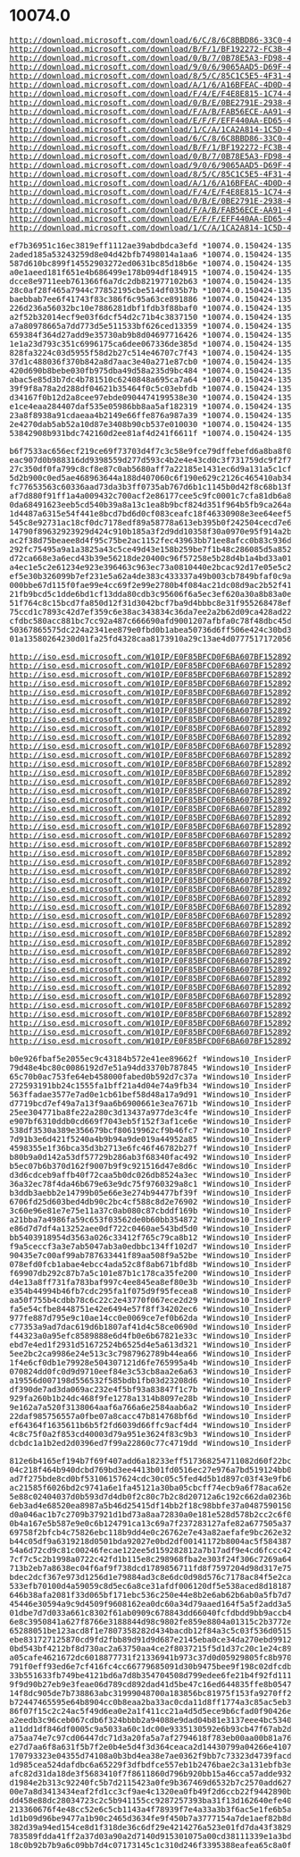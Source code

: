 # 10074.0

<pre>
<a href="http://download.microsoft.com/download/6/C/8/6C8BBD86-33C0-48E6-878D-106FCD3DADCB/10074.0.150424-1350.FBL_IMPRESSIVE_CLIENTENTERPRISE_VOL_X64FRE_DE-DE.ISO">http://download.microsoft.com/download/6/C/8/6C8BBD86-33C0-48E6-878D-106FCD3DADCB/10074.0.150424-1350.FBL_IMPRESSIVE_CLIENTENTERPRISE_VOL_X64FRE_DE-DE.ISO</a>
<a href="http://download.microsoft.com/download/B/F/1/BF192272-FC3B-45DA-8E59-7196379DAF22/10074.0.150424-1350.FBL_IMPRESSIVE_CLIENTENTERPRISE_VOL_X64FRE_EN-GB.ISO">http://download.microsoft.com/download/B/F/1/BF192272-FC3B-45DA-8E59-7196379DAF22/10074.0.150424-1350.FBL_IMPRESSIVE_CLIENTENTERPRISE_VOL_X64FRE_EN-GB.ISO</a>
<a href="http://download.microsoft.com/download/0/B/7/0B78E5A3-FD98-4043-AB91-74D70F156873/10074.0.150424-1350.FBL_IMPRESSIVE_CLIENTENTERPRISE_VOL_X64FRE_EN-US.ISO">http://download.microsoft.com/download/0/B/7/0B78E5A3-FD98-4043-AB91-74D70F156873/10074.0.150424-1350.FBL_IMPRESSIVE_CLIENTENTERPRISE_VOL_X64FRE_EN-US.ISO</a>
<a href="http://download.microsoft.com/download/9/0/6/9065AAD5-D69F-4CC2-9259-A1C7FFEF4B63/10074.0.150424-1350.FBL_IMPRESSIVE_CLIENTENTERPRISE_VOL_X64FRE_ES-ES.ISO">http://download.microsoft.com/download/9/0/6/9065AAD5-D69F-4CC2-9259-A1C7FFEF4B63/10074.0.150424-1350.FBL_IMPRESSIVE_CLIENTENTERPRISE_VOL_X64FRE_ES-ES.ISO</a>
<a href="http://download.microsoft.com/download/8/5/C/85C1C5E5-4F31-4A0E-8407-DD908B092653/10074.0.150424-1350.FBL_IMPRESSIVE_CLIENTENTERPRISE_VOL_X64FRE_FR-FR.ISO">http://download.microsoft.com/download/8/5/C/85C1C5E5-4F31-4A0E-8407-DD908B092653/10074.0.150424-1350.FBL_IMPRESSIVE_CLIENTENTERPRISE_VOL_X64FRE_FR-FR.ISO</a>
<a href="http://download.microsoft.com/download/A/1/6/A16BFEAC-4D0D-4CBC-9AD9-E3FA3F85A8E6/10074.0.150424-1350.FBL_IMPRESSIVE_CLIENTENTERPRISE_VOL_X64FRE_IT-IT.ISO">http://download.microsoft.com/download/A/1/6/A16BFEAC-4D0D-4CBC-9AD9-E3FA3F85A8E6/10074.0.150424-1350.FBL_IMPRESSIVE_CLIENTENTERPRISE_VOL_X64FRE_IT-IT.ISO</a>
<a href="http://download.microsoft.com/download/F/4/E/F4E8E815-1C74-4D1F-97CE-C013CE96D347/10074.0.150424-1350.FBL_IMPRESSIVE_CLIENTENTERPRISE_VOL_X64FRE_JA-JP.ISO">http://download.microsoft.com/download/F/4/E/F4E8E815-1C74-4D1F-97CE-C013CE96D347/10074.0.150424-1350.FBL_IMPRESSIVE_CLIENTENTERPRISE_VOL_X64FRE_JA-JP.ISO</a>
<a href="http://download.microsoft.com/download/0/B/E/0BE2791E-2938-4775-8096-588D5E890BAD/10074.0.150424-1350.FBL_IMPRESSIVE_CLIENTENTERPRISE_VOL_X64FRE_KO-KR.ISO">http://download.microsoft.com/download/0/B/E/0BE2791E-2938-4775-8096-588D5E890BAD/10074.0.150424-1350.FBL_IMPRESSIVE_CLIENTENTERPRISE_VOL_X64FRE_KO-KR.ISO</a>
<a href="http://download.microsoft.com/download/F/A/B/FAB56ECE-AA91-463B-A2F8-E766ADA7779E/10074.0.150424-1350.FBL_IMPRESSIVE_CLIENTENTERPRISE_VOL_X64FRE_PT-BR.ISO">http://download.microsoft.com/download/F/A/B/FAB56ECE-AA91-463B-A2F8-E766ADA7779E/10074.0.150424-1350.FBL_IMPRESSIVE_CLIENTENTERPRISE_VOL_X64FRE_PT-BR.ISO</a>
<a href="http://download.microsoft.com/download/E/F/F/EFF440AA-ED65-4596-8A77-915824168BDD/10074.0.150424-1350.FBL_IMPRESSIVE_CLIENTENTERPRISE_VOL_X64FRE_RU-RU.ISO">http://download.microsoft.com/download/E/F/F/EFF440AA-ED65-4596-8A77-915824168BDD/10074.0.150424-1350.FBL_IMPRESSIVE_CLIENTENTERPRISE_VOL_X64FRE_RU-RU.ISO</a>
<a href="http://download.microsoft.com/download/1/C/A/1CA2A814-1C5D-49AD-B560-723E05E72F40/10074.0.150424-1350.FBL_IMPRESSIVE_CLIENTENTERPRISE_VOL_X64FRE_ZH-CN.ISO">http://download.microsoft.com/download/1/C/A/1CA2A814-1C5D-49AD-B560-723E05E72F40/10074.0.150424-1350.FBL_IMPRESSIVE_CLIENTENTERPRISE_VOL_X64FRE_ZH-CN.ISO</a>
<a href="http://download.microsoft.com/download/6/C/8/6C8BBD86-33C0-48E6-878D-106FCD3DADCB/10074.0.150424-1350.FBL_IMPRESSIVE_CLIENTENTERPRISE_VOL_X86FRE_DE-DE.ISO">http://download.microsoft.com/download/6/C/8/6C8BBD86-33C0-48E6-878D-106FCD3DADCB/10074.0.150424-1350.FBL_IMPRESSIVE_CLIENTENTERPRISE_VOL_X86FRE_DE-DE.ISO</a>
<a href="http://download.microsoft.com/download/B/F/1/BF192272-FC3B-45DA-8E59-7196379DAF22/10074.0.150424-1350.FBL_IMPRESSIVE_CLIENTENTERPRISE_VOL_X86FRE_EN-GB.ISO">http://download.microsoft.com/download/B/F/1/BF192272-FC3B-45DA-8E59-7196379DAF22/10074.0.150424-1350.FBL_IMPRESSIVE_CLIENTENTERPRISE_VOL_X86FRE_EN-GB.ISO</a>
<a href="http://download.microsoft.com/download/0/B/7/0B78E5A3-FD98-4043-AB91-74D70F156873/10074.0.150424-1350.FBL_IMPRESSIVE_CLIENTENTERPRISE_VOL_X86FRE_EN-US.ISO">http://download.microsoft.com/download/0/B/7/0B78E5A3-FD98-4043-AB91-74D70F156873/10074.0.150424-1350.FBL_IMPRESSIVE_CLIENTENTERPRISE_VOL_X86FRE_EN-US.ISO</a>
<a href="http://download.microsoft.com/download/9/0/6/9065AAD5-D69F-4CC2-9259-A1C7FFEF4B63/10074.0.150424-1350.FBL_IMPRESSIVE_CLIENTENTERPRISE_VOL_X86FRE_ES-ES.ISO">http://download.microsoft.com/download/9/0/6/9065AAD5-D69F-4CC2-9259-A1C7FFEF4B63/10074.0.150424-1350.FBL_IMPRESSIVE_CLIENTENTERPRISE_VOL_X86FRE_ES-ES.ISO</a>
<a href="http://download.microsoft.com/download/8/5/C/85C1C5E5-4F31-4A0E-8407-DD908B092653/10074.0.150424-1350.FBL_IMPRESSIVE_CLIENTENTERPRISE_VOL_X86FRE_FR-FR.ISO">http://download.microsoft.com/download/8/5/C/85C1C5E5-4F31-4A0E-8407-DD908B092653/10074.0.150424-1350.FBL_IMPRESSIVE_CLIENTENTERPRISE_VOL_X86FRE_FR-FR.ISO</a>
<a href="http://download.microsoft.com/download/A/1/6/A16BFEAC-4D0D-4CBC-9AD9-E3FA3F85A8E6/10074.0.150424-1350.FBL_IMPRESSIVE_CLIENTENTERPRISE_VOL_X86FRE_IT-IT.ISO">http://download.microsoft.com/download/A/1/6/A16BFEAC-4D0D-4CBC-9AD9-E3FA3F85A8E6/10074.0.150424-1350.FBL_IMPRESSIVE_CLIENTENTERPRISE_VOL_X86FRE_IT-IT.ISO</a>
<a href="http://download.microsoft.com/download/F/4/E/F4E8E815-1C74-4D1F-97CE-C013CE96D347/10074.0.150424-1350.FBL_IMPRESSIVE_CLIENTENTERPRISE_VOL_X86FRE_JA-JP.ISO">http://download.microsoft.com/download/F/4/E/F4E8E815-1C74-4D1F-97CE-C013CE96D347/10074.0.150424-1350.FBL_IMPRESSIVE_CLIENTENTERPRISE_VOL_X86FRE_JA-JP.ISO</a>
<a href="http://download.microsoft.com/download/0/B/E/0BE2791E-2938-4775-8096-588D5E890BAD/10074.0.150424-1350.FBL_IMPRESSIVE_CLIENTENTERPRISE_VOL_X86FRE_KO-KR.ISO">http://download.microsoft.com/download/0/B/E/0BE2791E-2938-4775-8096-588D5E890BAD/10074.0.150424-1350.FBL_IMPRESSIVE_CLIENTENTERPRISE_VOL_X86FRE_KO-KR.ISO</a>
<a href="http://download.microsoft.com/download/F/A/B/FAB56ECE-AA91-463B-A2F8-E766ADA7779E/10074.0.150424-1350.FBL_IMPRESSIVE_CLIENTENTERPRISE_VOL_X86FRE_PT-BR.ISO">http://download.microsoft.com/download/F/A/B/FAB56ECE-AA91-463B-A2F8-E766ADA7779E/10074.0.150424-1350.FBL_IMPRESSIVE_CLIENTENTERPRISE_VOL_X86FRE_PT-BR.ISO</a>
<a href="http://download.microsoft.com/download/E/F/F/EFF440AA-ED65-4596-8A77-915824168BDD/10074.0.150424-1350.FBL_IMPRESSIVE_CLIENTENTERPRISE_VOL_X86FRE_RU-RU.ISO">http://download.microsoft.com/download/E/F/F/EFF440AA-ED65-4596-8A77-915824168BDD/10074.0.150424-1350.FBL_IMPRESSIVE_CLIENTENTERPRISE_VOL_X86FRE_RU-RU.ISO</a>
<a href="http://download.microsoft.com/download/1/C/A/1CA2A814-1C5D-49AD-B560-723E05E72F40/10074.0.150424-1350.FBL_IMPRESSIVE_CLIENTENTERPRISE_VOL_X86FRE_ZH-CN.ISO">http://download.microsoft.com/download/1/C/A/1CA2A814-1C5D-49AD-B560-723E05E72F40/10074.0.150424-1350.FBL_IMPRESSIVE_CLIENTENTERPRISE_VOL_X86FRE_ZH-CN.ISO</a>

ef7b36951c16ec3819eff1112ae39abdbdca3efd *10074.0.150424-1350.FBL_IMPRESSIVE_CLIENTENTERPRISE_VOL_X64FRE_DE-DE.ISO
2aded185a53243259d8e04d42bfb7498014a1aa6 *10074.0.150424-1350.FBL_IMPRESSIVE_CLIENTENTERPRISE_VOL_X64FRE_EN-GB.ISO
587d610bc899f14552903272ed0631bc85d18b6e *10074.0.150424-1350.FBL_IMPRESSIVE_CLIENTENTERPRISE_VOL_X64FRE_EN-US.ISO
a0e1aeed181f651e4b686499e178b094df184915 *10074.0.150424-1350.FBL_IMPRESSIVE_CLIENTENTERPRISE_VOL_X64FRE_ES-ES.ISO
dcce8e9711eeb761366f6a7dc2db821977102b63 *10074.0.150424-1350.FBL_IMPRESSIVE_CLIENTENTERPRISE_VOL_X64FRE_FR-FR.ISO
28c0af28f465a7944c77852195cbe514df035b7b *10074.0.150424-1350.FBL_IMPRESSIVE_CLIENTENTERPRISE_VOL_X64FRE_IT-IT.ISO
baebbab7ee6f41743f83c386f6c95a63ce891886 *10074.0.150424-1350.FBL_IMPRESSIVE_CLIENTENTERPRISE_VOL_X64FRE_JA-JP.ISO
226d236a56032bc10e7886281dbf1fdb3f88baf0 *10074.0.150424-1350.FBL_IMPRESSIVE_CLIENTENTERPRISE_VOL_X64FRE_KO-KR.ISO
a2f52b32014ecf9e03f6dcf54d2c71b4c3837150 *10074.0.150424-1350.FBL_IMPRESSIVE_CLIENTENTERPRISE_VOL_X64FRE_PT-BR.ISO
a7a80978665a7dd773d5e511533bf626ced13359 *10074.0.150424-1350.FBL_IMPRESSIVE_CLIENTENTERPRISE_VOL_X64FRE_RU-RU.ISO
659384f364d27add9e35730ab9b8d04697716426 *10074.0.150424-1350.FBL_IMPRESSIVE_CLIENTENTERPRISE_VOL_X64FRE_ZH-CN.ISO
1e1a23d793c351c6996175ca6dee067336de385d *10074.0.150424-1350.FBL_IMPRESSIVE_CLIENTENTERPRISE_VOL_X86FRE_DE-DE.ISO
828fa3224c03d5955f58d2b27c514e46707c7f43 *10074.0.150424-1350.FBL_IMPRESSIVE_CLIENTENTERPRISE_VOL_X86FRE_EN-GB.ISO
37d1c488036f370b842a8d7aac3e40a271e87cb0 *10074.0.150424-1350.FBL_IMPRESSIVE_CLIENTENTERPRISE_VOL_X86FRE_EN-US.ISO
420d690b8bebe030fb975dba49d58a235d9bc484 *10074.0.150424-1350.FBL_IMPRESSIVE_CLIENTENTERPRISE_VOL_X86FRE_ES-ES.ISO
abac5e85d3b7dc4b781510c6240848a695ca7a64 *10074.0.150424-1350.FBL_IMPRESSIVE_CLIENTENTERPRISE_VOL_X86FRE_FR-FR.ISO
39f9f8a78a2d288df04621b35464f0c5c03ebfdb *10074.0.150424-1350.FBL_IMPRESSIVE_CLIENTENTERPRISE_VOL_X86FRE_IT-IT.ISO
d34167f0b12d2a8cee97ebde0904474199538e30 *10074.0.150424-1350.FBL_IMPRESSIVE_CLIENTENTERPRISE_VOL_X86FRE_JA-JP.ISO
e1ce4eaa284407daf535e05986bb8aa5af182319 *10074.0.150424-1350.FBL_IMPRESSIVE_CLIENTENTERPRISE_VOL_X86FRE_KO-KR.ISO
23a8f8938a91cdaeaa4b2149e66ffe876a987a39 *10074.0.150424-1350.FBL_IMPRESSIVE_CLIENTENTERPRISE_VOL_X86FRE_PT-BR.ISO
2e4270dab5ab52a10d87e3408b90cb537e010030 *10074.0.150424-1350.FBL_IMPRESSIVE_CLIENTENTERPRISE_VOL_X86FRE_RU-RU.ISO
53842908b931bdc742160d2ee81af4d241f6611f *10074.0.150424-1350.FBL_IMPRESSIVE_CLIENTENTERPRISE_VOL_X86FRE_ZH-CN.ISO

b6f7533ac656ecf219ce69f73703d4f7c3c58e9fce79dffebefd6a8ba8f08f69 *10074.0.150424-1350.FBL_IMPRESSIVE_CLIENTENTERPRISE_VOL_X64FRE_DE-DE.ISO
eac907d0b988316dd9398559d277d593c4b2e4e43cd0c3f731759dc9f2f79340 *10074.0.150424-1350.FBL_IMPRESSIVE_CLIENTENTERPRISE_VOL_X64FRE_EN-GB.ISO
27c350df0fa799c8cf8e87c0ab5680aff7a22185e1431ec6d9a131a5c1cf464a *10074.0.150424-1350.FBL_IMPRESSIVE_CLIENTENTERPRISE_VOL_X64FRE_EN-US.ISO
5d2b900c0ed5ae468963644a188d407060c6f190e629c2126c465410ab3475f3 *10074.0.150424-1350.FBL_IMPRESSIVE_CLIENTENTERPRISE_VOL_X64FRE_ES-ES.ISO
fc77653563c60336aad73da3b3ff0735ab767d6b1c1145b0d42f8c68b13f80a4 *10074.0.150424-1350.FBL_IMPRESSIVE_CLIENTENTERPRISE_VOL_X64FRE_FR-FR.ISO
af7d880f91ff1a4a009432c700acf2e86177cee5c9fc0001c7cfa81db6a8170b *10074.0.150424-1350.FBL_IMPRESSIVE_CLIENTENTERPRISE_VOL_X64FRE_IT-IT.ISO
0da68491623eeb5cd540b39a8a13c1ea8b9bcf824d351f964b5fb9ca264a12f1 *10074.0.150424-1350.FBL_IMPRESSIVE_CLIENTENTERPRISE_VOL_X64FRE_JA-JP.ISO
1d4487a6315e54f441e8bcd7bd6d0cf083ceafc18f46330908e3ee64eef57131 *10074.0.150424-1350.FBL_IMPRESSIVE_CLIENTENTERPRISE_VOL_X64FRE_KO-KR.ISO
545c8e92731ac18cf0dc7178edf89a58778a613eb395b0f242504cecd7e66283 *10074.0.150424-1350.FBL_IMPRESSIVE_CLIENTENTERPRISE_VOL_X64FRE_PT-BR.ISO
14790f89632923929d424c910b185a3f2d9dd10358f30a0970e95f914a2b8852 *10074.0.150424-1350.FBL_IMPRESSIVE_CLIENTENTERPRISE_VOL_X64FRE_RU-RU.ISO
ac2f38d75beaee8d4f95c75be2ac1152fec43963bb71ee8afcc0b83c936de6c1 *10074.0.150424-1350.FBL_IMPRESSIVE_CLIENTENTERPRISE_VOL_X64FRE_ZH-CN.ISO
292fc75495a9a1a3825a43c5ce49d43e158b259be7f1b48c286085d5a8521997 *10074.0.150424-1350.FBL_IMPRESSIVE_CLIENTENTERPRISE_VOL_X86FRE_DE-DE.ISO
d72ca668e3a6ecd43b39e56218de20400c96f57258e5b28d4b1a4bd33a01cca1 *10074.0.150424-1350.FBL_IMPRESSIVE_CLIENTENTERPRISE_VOL_X86FRE_EN-GB.ISO
a4ec1e5c2e61234e923e396463c963ec73a0810440e2bcac92d17e05e5c2c74c *10074.0.150424-1350.FBL_IMPRESSIVE_CLIENTENTERPRISE_VOL_X86FRE_EN-US.ISO
ef5e30b326099b7ef231e5a62a4de383c433337a49b003cb7849bfaf0c9a7a70 *10074.0.150424-1350.FBL_IMPRESSIVE_CLIENTENTERPRISE_VOL_X86FRE_ES-ES.ISO
000bbe67d115f0fae99e4cc69f2e99e2780b4f084ac21dc08d9ac2b52f415d00 *10074.0.150424-1350.FBL_IMPRESSIVE_CLIENTENTERPRISE_VOL_X86FRE_FR-FR.ISO
21fb9bcd5c1dde6bd1cf13dda80cdb3c95606f6a5ec3ef620a30a8b83a0e264e *10074.0.150424-1350.FBL_IMPRESSIVE_CLIENTENTERPRISE_VOL_X86FRE_IT-IT.ISO
51f764c8c15bcd7fa850d12f31d3042bcf7ba9d4bbbc8e31f955268478ef9518 *10074.0.150424-1350.FBL_IMPRESSIVE_CLIENTENTERPRISE_VOL_X86FRE_JA-JP.ISO
75ccd1c7893c42d7ef359c6e38ac343834c36da7ee2a2b62d09ca428ad227b3f *10074.0.150424-1350.FBL_IMPRESSIVE_CLIENTENTERPRISE_VOL_X86FRE_KO-KR.ISO
cfdbc580acc881bc7cc92a487c666690afd9001207afbfa0c78f48dbc45da49c *10074.0.150424-1350.FBL_IMPRESSIVE_CLIENTENTERPRISE_VOL_X86FRE_PT-BR.ISO
50367865575dc224a2341ee879e0fbd0b1abea50736d6ff506e424c30bd36830 *10074.0.150424-1350.FBL_IMPRESSIVE_CLIENTENTERPRISE_VOL_X86FRE_RU-RU.ISO
01a13580264230d01fa25fd4328caa8173910a29c13ae4d07775171720563e95 *10074.0.150424-1350.FBL_IMPRESSIVE_CLIENTENTERPRISE_VOL_X86FRE_ZH-CN.ISO

<a href="http://iso.esd.microsoft.com/W10IP/E0F85BFCD0F6BA607BF1528926371D21F8F6B6BF/Windows10_InsiderPreview_x32_AR-SA_10074.iso">http://iso.esd.microsoft.com/W10IP/E0F85BFCD0F6BA607BF1528926371D21F8F6B6BF/Windows10_InsiderPreview_x32_AR-SA_10074.iso</a>
<a href="http://iso.esd.microsoft.com/W10IP/E0F85BFCD0F6BA607BF1528926371D21F8F6B6BF/Windows10_InsiderPreview_x32_CS-CZ_10074.iso">http://iso.esd.microsoft.com/W10IP/E0F85BFCD0F6BA607BF1528926371D21F8F6B6BF/Windows10_InsiderPreview_x32_CS-CZ_10074.iso</a>
<a href="http://iso.esd.microsoft.com/W10IP/E0F85BFCD0F6BA607BF1528926371D21F8F6B6BF/Windows10_InsiderPreview_x32_DE-DE_10074.iso">http://iso.esd.microsoft.com/W10IP/E0F85BFCD0F6BA607BF1528926371D21F8F6B6BF/Windows10_InsiderPreview_x32_DE-DE_10074.iso</a>
<a href="http://iso.esd.microsoft.com/W10IP/E0F85BFCD0F6BA607BF1528926371D21F8F6B6BF/Windows10_InsiderPreview_x32_EN-GB_10074.iso">http://iso.esd.microsoft.com/W10IP/E0F85BFCD0F6BA607BF1528926371D21F8F6B6BF/Windows10_InsiderPreview_x32_EN-GB_10074.iso</a>
<a href="http://iso.esd.microsoft.com/W10IP/E0F85BFCD0F6BA607BF1528926371D21F8F6B6BF/Windows10_InsiderPreview_x32_EN-US_10074.iso">http://iso.esd.microsoft.com/W10IP/E0F85BFCD0F6BA607BF1528926371D21F8F6B6BF/Windows10_InsiderPreview_x32_EN-US_10074.iso</a>
<a href="http://iso.esd.microsoft.com/W10IP/E0F85BFCD0F6BA607BF1528926371D21F8F6B6BF/Windows10_InsiderPreview_x32_ES-ES_10074.iso">http://iso.esd.microsoft.com/W10IP/E0F85BFCD0F6BA607BF1528926371D21F8F6B6BF/Windows10_InsiderPreview_x32_ES-ES_10074.iso</a>
<a href="http://iso.esd.microsoft.com/W10IP/E0F85BFCD0F6BA607BF1528926371D21F8F6B6BF/Windows10_InsiderPreview_x32_ES-MX_10074.iso">http://iso.esd.microsoft.com/W10IP/E0F85BFCD0F6BA607BF1528926371D21F8F6B6BF/Windows10_InsiderPreview_x32_ES-MX_10074.iso</a>
<a href="http://iso.esd.microsoft.com/W10IP/E0F85BFCD0F6BA607BF1528926371D21F8F6B6BF/Windows10_InsiderPreview_x32_FI-FI_10074.iso">http://iso.esd.microsoft.com/W10IP/E0F85BFCD0F6BA607BF1528926371D21F8F6B6BF/Windows10_InsiderPreview_x32_FI-FI_10074.iso</a>
<a href="http://iso.esd.microsoft.com/W10IP/E0F85BFCD0F6BA607BF1528926371D21F8F6B6BF/Windows10_InsiderPreview_x32_FR-CA_10074.iso">http://iso.esd.microsoft.com/W10IP/E0F85BFCD0F6BA607BF1528926371D21F8F6B6BF/Windows10_InsiderPreview_x32_FR-CA_10074.iso</a>
<a href="http://iso.esd.microsoft.com/W10IP/E0F85BFCD0F6BA607BF1528926371D21F8F6B6BF/Windows10_InsiderPreview_x32_FR-FR_10074.iso">http://iso.esd.microsoft.com/W10IP/E0F85BFCD0F6BA607BF1528926371D21F8F6B6BF/Windows10_InsiderPreview_x32_FR-FR_10074.iso</a>
<a href="http://iso.esd.microsoft.com/W10IP/E0F85BFCD0F6BA607BF1528926371D21F8F6B6BF/Windows10_InsiderPreview_x32_IT-IT_10074.iso">http://iso.esd.microsoft.com/W10IP/E0F85BFCD0F6BA607BF1528926371D21F8F6B6BF/Windows10_InsiderPreview_x32_IT-IT_10074.iso</a>
<a href="http://iso.esd.microsoft.com/W10IP/E0F85BFCD0F6BA607BF1528926371D21F8F6B6BF/Windows10_InsiderPreview_x32_JA-JP_10074.iso">http://iso.esd.microsoft.com/W10IP/E0F85BFCD0F6BA607BF1528926371D21F8F6B6BF/Windows10_InsiderPreview_x32_JA-JP_10074.iso</a>
<a href="http://iso.esd.microsoft.com/W10IP/E0F85BFCD0F6BA607BF1528926371D21F8F6B6BF/Windows10_InsiderPreview_x32_KO-KR_10074.iso">http://iso.esd.microsoft.com/W10IP/E0F85BFCD0F6BA607BF1528926371D21F8F6B6BF/Windows10_InsiderPreview_x32_KO-KR_10074.iso</a>
<a href="http://iso.esd.microsoft.com/W10IP/E0F85BFCD0F6BA607BF1528926371D21F8F6B6BF/Windows10_InsiderPreview_x32_NL-NL_10074.iso">http://iso.esd.microsoft.com/W10IP/E0F85BFCD0F6BA607BF1528926371D21F8F6B6BF/Windows10_InsiderPreview_x32_NL-NL_10074.iso</a>
<a href="http://iso.esd.microsoft.com/W10IP/E0F85BFCD0F6BA607BF1528926371D21F8F6B6BF/Windows10_InsiderPreview_x32_PL-PL_10074.iso">http://iso.esd.microsoft.com/W10IP/E0F85BFCD0F6BA607BF1528926371D21F8F6B6BF/Windows10_InsiderPreview_x32_PL-PL_10074.iso</a>
<a href="http://iso.esd.microsoft.com/W10IP/E0F85BFCD0F6BA607BF1528926371D21F8F6B6BF/Windows10_InsiderPreview_x32_PT-BR_10074.iso">http://iso.esd.microsoft.com/W10IP/E0F85BFCD0F6BA607BF1528926371D21F8F6B6BF/Windows10_InsiderPreview_x32_PT-BR_10074.iso</a>
<a href="http://iso.esd.microsoft.com/W10IP/E0F85BFCD0F6BA607BF1528926371D21F8F6B6BF/Windows10_InsiderPreview_x32_RU-RU_10074.iso">http://iso.esd.microsoft.com/W10IP/E0F85BFCD0F6BA607BF1528926371D21F8F6B6BF/Windows10_InsiderPreview_x32_RU-RU_10074.iso</a>
<a href="http://iso.esd.microsoft.com/W10IP/E0F85BFCD0F6BA607BF1528926371D21F8F6B6BF/Windows10_InsiderPreview_x32_SV-SE_10074.iso">http://iso.esd.microsoft.com/W10IP/E0F85BFCD0F6BA607BF1528926371D21F8F6B6BF/Windows10_InsiderPreview_x32_SV-SE_10074.iso</a>
<a href="http://iso.esd.microsoft.com/W10IP/E0F85BFCD0F6BA607BF1528926371D21F8F6B6BF/Windows10_InsiderPreview_x32_TH-TH_10074.iso">http://iso.esd.microsoft.com/W10IP/E0F85BFCD0F6BA607BF1528926371D21F8F6B6BF/Windows10_InsiderPreview_x32_TH-TH_10074.iso</a>
<a href="http://iso.esd.microsoft.com/W10IP/E0F85BFCD0F6BA607BF1528926371D21F8F6B6BF/Windows10_InsiderPreview_x32_TR-TR_10074.iso">http://iso.esd.microsoft.com/W10IP/E0F85BFCD0F6BA607BF1528926371D21F8F6B6BF/Windows10_InsiderPreview_x32_TR-TR_10074.iso</a>
<a href="http://iso.esd.microsoft.com/W10IP/E0F85BFCD0F6BA607BF1528926371D21F8F6B6BF/Windows10_InsiderPreview_x32_ZH-CN_10074.iso">http://iso.esd.microsoft.com/W10IP/E0F85BFCD0F6BA607BF1528926371D21F8F6B6BF/Windows10_InsiderPreview_x32_ZH-CN_10074.iso</a>
<a href="http://iso.esd.microsoft.com/W10IP/E0F85BFCD0F6BA607BF1528926371D21F8F6B6BF/Windows10_InsiderPreview_x32_ZH-TW_10074.iso">http://iso.esd.microsoft.com/W10IP/E0F85BFCD0F6BA607BF1528926371D21F8F6B6BF/Windows10_InsiderPreview_x32_ZH-TW_10074.iso</a>
<a href="http://iso.esd.microsoft.com/W10IP/E0F85BFCD0F6BA607BF1528926371D21F8F6B6BF/Windows10_InsiderPreview_x64_AR-SA_10074.iso">http://iso.esd.microsoft.com/W10IP/E0F85BFCD0F6BA607BF1528926371D21F8F6B6BF/Windows10_InsiderPreview_x64_AR-SA_10074.iso</a>
<a href="http://iso.esd.microsoft.com/W10IP/E0F85BFCD0F6BA607BF1528926371D21F8F6B6BF/Windows10_InsiderPreview_x64_CS-CZ_10074.iso">http://iso.esd.microsoft.com/W10IP/E0F85BFCD0F6BA607BF1528926371D21F8F6B6BF/Windows10_InsiderPreview_x64_CS-CZ_10074.iso</a>
<a href="http://iso.esd.microsoft.com/W10IP/E0F85BFCD0F6BA607BF1528926371D21F8F6B6BF/Windows10_InsiderPreview_x64_DE-DE_10074.iso">http://iso.esd.microsoft.com/W10IP/E0F85BFCD0F6BA607BF1528926371D21F8F6B6BF/Windows10_InsiderPreview_x64_DE-DE_10074.iso</a>
<a href="http://iso.esd.microsoft.com/W10IP/E0F85BFCD0F6BA607BF1528926371D21F8F6B6BF/Windows10_InsiderPreview_x64_EN-GB_10074.iso">http://iso.esd.microsoft.com/W10IP/E0F85BFCD0F6BA607BF1528926371D21F8F6B6BF/Windows10_InsiderPreview_x64_EN-GB_10074.iso</a>
<a href="http://iso.esd.microsoft.com/W10IP/E0F85BFCD0F6BA607BF1528926371D21F8F6B6BF/Windows10_InsiderPreview_x64_EN-US_10074.iso">http://iso.esd.microsoft.com/W10IP/E0F85BFCD0F6BA607BF1528926371D21F8F6B6BF/Windows10_InsiderPreview_x64_EN-US_10074.iso</a>
<a href="http://iso.esd.microsoft.com/W10IP/E0F85BFCD0F6BA607BF1528926371D21F8F6B6BF/Windows10_InsiderPreview_x64_ES-ES_10074.iso">http://iso.esd.microsoft.com/W10IP/E0F85BFCD0F6BA607BF1528926371D21F8F6B6BF/Windows10_InsiderPreview_x64_ES-ES_10074.iso</a>
<a href="http://iso.esd.microsoft.com/W10IP/E0F85BFCD0F6BA607BF1528926371D21F8F6B6BF/Windows10_InsiderPreview_x64_ES-MX_10074.iso">http://iso.esd.microsoft.com/W10IP/E0F85BFCD0F6BA607BF1528926371D21F8F6B6BF/Windows10_InsiderPreview_x64_ES-MX_10074.iso</a>
<a href="http://iso.esd.microsoft.com/W10IP/E0F85BFCD0F6BA607BF1528926371D21F8F6B6BF/Windows10_InsiderPreview_x64_FI-FI_10074.iso">http://iso.esd.microsoft.com/W10IP/E0F85BFCD0F6BA607BF1528926371D21F8F6B6BF/Windows10_InsiderPreview_x64_FI-FI_10074.iso</a>
<a href="http://iso.esd.microsoft.com/W10IP/E0F85BFCD0F6BA607BF1528926371D21F8F6B6BF/Windows10_InsiderPreview_x64_FR-CA_10074.iso">http://iso.esd.microsoft.com/W10IP/E0F85BFCD0F6BA607BF1528926371D21F8F6B6BF/Windows10_InsiderPreview_x64_FR-CA_10074.iso</a>
<a href="http://iso.esd.microsoft.com/W10IP/E0F85BFCD0F6BA607BF1528926371D21F8F6B6BF/Windows10_InsiderPreview_x64_FR-FR_10074.iso">http://iso.esd.microsoft.com/W10IP/E0F85BFCD0F6BA607BF1528926371D21F8F6B6BF/Windows10_InsiderPreview_x64_FR-FR_10074.iso</a>
<a href="http://iso.esd.microsoft.com/W10IP/E0F85BFCD0F6BA607BF1528926371D21F8F6B6BF/Windows10_InsiderPreview_x64_IT-IT_10074.iso">http://iso.esd.microsoft.com/W10IP/E0F85BFCD0F6BA607BF1528926371D21F8F6B6BF/Windows10_InsiderPreview_x64_IT-IT_10074.iso</a>
<a href="http://iso.esd.microsoft.com/W10IP/E0F85BFCD0F6BA607BF1528926371D21F8F6B6BF/Windows10_InsiderPreview_x64_JA-JP_10074.iso">http://iso.esd.microsoft.com/W10IP/E0F85BFCD0F6BA607BF1528926371D21F8F6B6BF/Windows10_InsiderPreview_x64_JA-JP_10074.iso</a>
<a href="http://iso.esd.microsoft.com/W10IP/E0F85BFCD0F6BA607BF1528926371D21F8F6B6BF/Windows10_InsiderPreview_x64_KO-KR_10074.iso">http://iso.esd.microsoft.com/W10IP/E0F85BFCD0F6BA607BF1528926371D21F8F6B6BF/Windows10_InsiderPreview_x64_KO-KR_10074.iso</a>
<a href="http://iso.esd.microsoft.com/W10IP/E0F85BFCD0F6BA607BF1528926371D21F8F6B6BF/Windows10_InsiderPreview_x64_NL-NL_10074.iso">http://iso.esd.microsoft.com/W10IP/E0F85BFCD0F6BA607BF1528926371D21F8F6B6BF/Windows10_InsiderPreview_x64_NL-NL_10074.iso</a>
<a href="http://iso.esd.microsoft.com/W10IP/E0F85BFCD0F6BA607BF1528926371D21F8F6B6BF/Windows10_InsiderPreview_x64_PL-PL_10074.iso">http://iso.esd.microsoft.com/W10IP/E0F85BFCD0F6BA607BF1528926371D21F8F6B6BF/Windows10_InsiderPreview_x64_PL-PL_10074.iso</a>
<a href="http://iso.esd.microsoft.com/W10IP/E0F85BFCD0F6BA607BF1528926371D21F8F6B6BF/Windows10_InsiderPreview_x64_PT-BR_10074.iso">http://iso.esd.microsoft.com/W10IP/E0F85BFCD0F6BA607BF1528926371D21F8F6B6BF/Windows10_InsiderPreview_x64_PT-BR_10074.iso</a>
<a href="http://iso.esd.microsoft.com/W10IP/E0F85BFCD0F6BA607BF1528926371D21F8F6B6BF/Windows10_InsiderPreview_x64_RU-RU_10074.iso">http://iso.esd.microsoft.com/W10IP/E0F85BFCD0F6BA607BF1528926371D21F8F6B6BF/Windows10_InsiderPreview_x64_RU-RU_10074.iso</a>
<a href="http://iso.esd.microsoft.com/W10IP/E0F85BFCD0F6BA607BF1528926371D21F8F6B6BF/Windows10_InsiderPreview_x64_SV-SE_10074.iso">http://iso.esd.microsoft.com/W10IP/E0F85BFCD0F6BA607BF1528926371D21F8F6B6BF/Windows10_InsiderPreview_x64_SV-SE_10074.iso</a>
<a href="http://iso.esd.microsoft.com/W10IP/E0F85BFCD0F6BA607BF1528926371D21F8F6B6BF/Windows10_InsiderPreview_x64_TH-TH_10074.iso">http://iso.esd.microsoft.com/W10IP/E0F85BFCD0F6BA607BF1528926371D21F8F6B6BF/Windows10_InsiderPreview_x64_TH-TH_10074.iso</a>
<a href="http://iso.esd.microsoft.com/W10IP/E0F85BFCD0F6BA607BF1528926371D21F8F6B6BF/Windows10_InsiderPreview_x64_TR-TR_10074.iso">http://iso.esd.microsoft.com/W10IP/E0F85BFCD0F6BA607BF1528926371D21F8F6B6BF/Windows10_InsiderPreview_x64_TR-TR_10074.iso</a>
<a href="http://iso.esd.microsoft.com/W10IP/E0F85BFCD0F6BA607BF1528926371D21F8F6B6BF/Windows10_InsiderPreview_x64_ZH-CN_10074.iso">http://iso.esd.microsoft.com/W10IP/E0F85BFCD0F6BA607BF1528926371D21F8F6B6BF/Windows10_InsiderPreview_x64_ZH-CN_10074.iso</a>
<a href="http://iso.esd.microsoft.com/W10IP/E0F85BFCD0F6BA607BF1528926371D21F8F6B6BF/Windows10_InsiderPreview_x64_ZH-TW_10074.iso">http://iso.esd.microsoft.com/W10IP/E0F85BFCD0F6BA607BF1528926371D21F8F6B6BF/Windows10_InsiderPreview_x64_ZH-TW_10074.iso</a>

b0e926fbaf5e2055ec9c43184b572e41ee89662f *Windows10_InsiderPreview_x32_AR-SA_10074.iso
79d48e4bc80c0086192d7e51a94dd3370b787845 *Windows10_InsiderPreview_x32_CS-CZ_10074.iso
65c70b0ac753fe64eb458000fabed0b592d7c37a *Windows10_InsiderPreview_x32_DE-DE_10074.iso
272593191bb24c1555fa1bff21a4d04e74a9fb34 *Windows10_InsiderPreview_x32_EN-GB_10074.iso
563ffadae3577e7ad0e1cb61bef58d48a17a9d91 *Windows10_InsiderPreview_x32_EN-US_10074.iso
d7719bcd7ef49a7a13f9aa6b6900661e3ea7671b *Windows10_InsiderPreview_x32_ES-ES_10074.iso
25ee304771ba8fe22a280c3d13437a977de3c4fe *Windows10_InsiderPreview_x32_ES-MX_10074.iso
e907bf6310ddb0cd669f7043eb5f152f3af1ce6e *Windows10_InsiderPreview_x32_FI-FI_10074.iso
538df3530a389e356679bcf80619962cf9b46fc7 *Windows10_InsiderPreview_x32_FR-CA_10074.iso
7d91b3e6d421f5240a4b9b94a9de019a44952a85 *Windows10_InsiderPreview_x32_FR-FR_10074.iso
4598355e1f36bca35d3b2713e6fc46f46782b27f *Windows10_InsiderPreview_x32_IT-IT_10074.iso
b80b9a0d142a53df57729b286ab3f68340fac492 *Windows10_InsiderPreview_x32_JA-JP_10074.iso
b5ec07b6b370d162f9007b9f9c921516d47e8d6c *Windows10_InsiderPreview_x32_KO-KR_10074.iso
d3d6cdceb9affb40f72caa5b0dc026db8524a3ec *Windows10_InsiderPreview_x32_NL-NL_10074.iso
36a32ec78f4da46b679e63e9dc75f9760329a8c1 *Windows10_InsiderPreview_x32_PL-PL_10074.iso
b3ddb3aebb2e14799b05e66e3e274b94477bf39f *Windows10_InsiderPreview_x32_PT-BR_10074.iso
6706fd25d603bed4db90c2bc4cf588c8d2e76902 *Windows10_InsiderPreview_x32_RU-RU_10074.iso
3c60e96e81e7e75e11a37c0ab080c87cbddf169b *Windows10_InsiderPreview_x32_SV-SE_10074.iso
a21bba7a4986fa59c653f03562de0b60bb354872 *Windows10_InsiderPreview_x32_TH-TH_10074.iso
e86d7d7df4a13252aee0df722c0460ae543bd5d0 *Windows10_InsiderPreview_x32_TR-TR_10074.iso
bb5403918954d3563a026c33412f765c79ca8b12 *Windows10_InsiderPreview_x32_ZH-CN_10074.iso
f9a5ceccf3a3e7ab5047ab3a0edbbc134ff102d7 *Windows10_InsiderPreview_x32_ZH-TW_10074.iso
90435e7c00af99ab787633441f89aa508f9a52be *Windows10_InsiderPreview_x64_AR-SA_10074.iso
078efd0fcb1abae4ebcc4ada52c8f8ab671bfd8b *Windows10_InsiderPreview_x64_CS-CZ_10074.iso
f69907db292c87b7a5c101e87b1c178ca35fe200 *Windows10_InsiderPreview_x64_DE-DE_10074.iso
d4e13a8ff731fa783baf997c4ee845ea8ef80e3b *Windows10_InsiderPreview_x64_EN-GB_10074.iso
e354b44994b46fb7cdc295fa1f075d9f95fecea8 *Windows10_InsiderPreview_x64_EN-US_10074.iso
aa50f755b4cdbb78c6c22c2e43770f067ece2d29 *Windows10_InsiderPreview_x64_ES-ES_10074.iso
fa5e54cfbe8448751e42e6494e57f8ff34202ec6 *Windows10_InsiderPreview_x64_ES-MX_10074.iso
977fe887d795e9c10ae14cc0e0069ce7ef0b62da *Windows10_InsiderPreview_x64_FI-FI_10074.iso
c77353a9ad7dac619d6b1807af41d4c58ce0690d *Windows10_InsiderPreview_x64_FR-CA_10074.iso
f44323a0a95efc8589888e6d4fb0e6b67821e33c *Windows10_InsiderPreview_x64_FR-FR_10074.iso
ebd7e4ed1f2931d51672524b6525d4e5a613d321 *Windows10_InsiderPreview_x64_IT-IT_10074.iso
5ee2bc2ca9986e24e513c3c7987962789b44ea66 *Windows10_InsiderPreview_x64_JA-JP_10074.iso
1f4e6cf0db1e79928e504307121d6fe765995a4b *Windows10_InsiderPreview_x64_KO-KR_10074.iso
070824dd0fc0d9d9710eef84e3c53cb8aa2e6a63 *Windows10_InsiderPreview_x64_NL-NL_10074.iso
a19556d007198d556532f585bdb1fb03d23208d6 *Windows10_InsiderPreview_x64_PL-PL_10074.iso
df390de7ad3da069ac232e4f5bf93a83847f1c7b *Windows10_InsiderPreview_x64_PT-BR_10074.iso
929fa260b1b24dc468f9fe1278a1314b8097e28b *Windows10_InsiderPreview_x64_RU-RU_10074.iso
9e162a7a520f3138064aaf6a766a6e2584aab6a2 *Windows10_InsiderPreview_x64_SV-SE_10074.iso
22daf985756557a0fbe07a8cacc47b814768bf6d *Windows10_InsiderPreview_x64_TH-TH_10074.iso
ef64364f1635611b6b5f2fd6039d66ffc9acf4d4 *Windows10_InsiderPreview_x64_TR-TR_10074.iso
4c8c75f0a2f853cd40003d79a951e3624f83c9b3 *Windows10_InsiderPreview_x64_ZH-CN_10074.iso
dcbdc1a1b2ed2d0396ed7f99a22860c77c4719dd *Windows10_InsiderPreview_x64_ZH-TW_10074.iso

812e6b4165ef194b7f69f407add6a18233eff517368254711082d60f22bcd169 *Windows10_InsiderPreview_x32_AR-SA_10074.iso
04c218f464b940dcbd769bd3ee4413b01fd0516ec27e976a7bd519124bb02c0a *Windows10_InsiderPreview_x32_CS-CZ_10074.iso
ad7f275bde8cd0bf53106157624cdc30c05c5fed4d5b1d897c03f43e9fb6ebb7 *Windows10_InsiderPreview_x32_DE-DE_10074.iso
ac21585f6026bd2c9741a6e1fa45121a30ba05cbcff74ecb9a6f78aca62e4fb4 *Windows10_InsiderPreview_x32_EN-GB_10074.iso
5e88c02404037d0b593d7d4db0f2c80c7b2c8d20712a6c192c662da0236bf696 *Windows10_InsiderPreview_x32_EN-US_10074.iso
6eb3ad4e68520ea8987a5b46d25415df14bb2f18c98bbfe37a048759015095a1 *Windows10_InsiderPreview_x32_ES-ES_10074.iso
d0a046ac1b7c2709b37921d1bd73a8aa72830a0e181e528d578b2cc2c6f0a775 *Windows10_InsiderPreview_x32_ES-MX_10074.iso
0b4a167e5b587e9e0c6b124791ca13c69a7f237283127afe82a677505a37faa6 *Windows10_InsiderPreview_x32_FI-FI_10074.iso
69758f2bfcb4c75826ebc118b9dd4e0c26762e7e43a82aefafe9bc262e326e80 *Windows10_InsiderPreview_x32_FR-CA_10074.iso
b44c05df9a6319218d0501bda92027e0bd2df00141172b8004ac5f584387cb61 *Windows10_InsiderPreview_x32_FR-FR_10074.iso
54a6d72cd9c81c00246fecae122ee5d159282812a7b17adf9e4cd6fccc429a44 *Windows10_InsiderPreview_x32_IT-IT_10074.iso
7cf7c5c2b1998a0722c42fd1b115e8c298968fba2e303f24f306c7269a641d34 *Windows10_InsiderPreview_x32_JA-JP_10074.iso
713b2eb7a8638ec04f6af9f738dcd1789856711fd8f7597204d98d317e75c776 *Windows10_InsiderPreview_x32_KO-KR_10074.iso
bdec2dcf367e973d1256d1e79884ad3c8e6dc0d98d576c7178ac84f5e2cab998 *Windows10_InsiderPreview_x32_NL-NL_10074.iso
533efb70100d4a59059c8d5ec6a8ce31afdf006120df5e538aced8d18187155e *Windows10_InsiderPreview_x32_PL-PL_10074.iso
646b38afa2081f33d065bf171ebc536c250e44e8b2e6ab62b6ab0a5fb7d7997e *Windows10_InsiderPreview_x32_PT-BR_10074.iso
45446e30594a9c9d4509f9608162ea0dc60a34d79aaed164f5a5f2add3a585d5 *Windows10_InsiderPreview_x32_RU-RU_10074.iso
01dbe7d7d033a661c8302f61ab0909c678843dd66040fcfdbdd9bb9accb48085 *Windows10_InsiderPreview_x32_SV-SE_10074.iso
6e8c3950841a627f8766e3188844d98c9802fe859e8804a01315c2b3772e7d33 *Windows10_InsiderPreview_x32_TH-TH_10074.iso
65288051be123acd8f1e7807358282d434bacdb12f84a3c5c03f536d05158b72 *Windows10_InsiderPreview_x32_TR-TR_10074.iso
ebe831727125870cd9fd2fbb89d91d9d687e2145eba0ce34da270ebd99128bb4 *Windows10_InsiderPreview_x32_ZH-CN_10074.iso
0bd543bf4212bf8d730ac2a63750aa4ce2f8037215f5d1d37c20c1e24c89a4a5 *Windows10_InsiderPreview_x32_ZH-TW_10074.iso
a05cafe4621672dc6018877731f21336941b973c37d0d05929805fc8b970e927 *Windows10_InsiderPreview_x64_AR-SA_10074.iso
791f0eff93ed6e7cf416fc4cc66779685091d30b9475bee9f198c02dfcdb378a *Windows10_InsiderPreview_x64_CS-CZ_10074.iso
33b551633fb749be4121bd6a7d8b354704508d799edee6fe21b4f92fd111a549 *Windows10_InsiderPreview_x64_DE-DE_10074.iso
9f9d90b27eb9e3feae06d789cd892dad41d5be47c16ed644835ffe8b054704cc *Windows10_InsiderPreview_x64_EN-GB_10074.iso
14f8dc905de7b738863abc31999048700a183856bc81975f153fa9270ff2573e *Windows10_InsiderPreview_x64_EN-US_10074.iso
b72447465595e64b8904cc0b8eaa2ba33ac0cda11d8ff1774a3c85ac5eb35ce3 *Windows10_InsiderPreview_x64_ES-ES_10074.iso
86f07f15c2c24ac5f49d6ea0e2a1f411cc21a4d5d5ece9b6cfad0f90426ecaaf *Windows10_InsiderPreview_x64_ES-MX_10074.iso
a2eedb3c96ceb067cdb6f324bbbb2a94088e9dad04b81e3137eee4bc53403856 *Windows10_InsiderPreview_x64_FI-FI_10074.iso
a11dd1df846df0005c9a5033a60c1dc00e9335130592e6b93cb47f67ab2d1841 *Windows10_InsiderPreview_x64_FR-CA_10074.iso
a75aa74e7c97cd06447dc71d3a20fa5a7af2794618f783eb00aa00b81a76614d *Windows10_InsiderPreview_x64_FR-FR_10074.iso
e27d7aa6f8a631f5b7f2e0b4e5d4f3d364ceaca2d14430799a04266e41075be0 *Windows10_InsiderPreview_x64_IT-IT_10074.iso
170793323e04355d74108a0b3bd4ea38e7ae0362f9bb7c73323d4739facd49e7 *Windows10_InsiderPreview_x64_JA-JP_10074.iso
1d985cea524dafdbc6a65229f3dfbdfce557eb1b2476bae2c3a131ebfb3ec7c9 *Windows10_InsiderPreview_x64_KO-KR_10074.iso
afc82d31da18de3f5683410f7f8611860d796b920bb15a46cca57adde9320210 *Windows10_InsiderPreview_x64_NL-NL_10074.iso
d1984e2b313c92240fc5b7d2115423a0fe9b367469d6532b7c2570add627b26a *Windows10_InsiderPreview_x64_PL-PL_10074.iso
00e7a8d3413434eaf2fd1cc3cf9ae4c1320ea0fb49f2d6ccb22f9442890b0d23 *Windows10_InsiderPreview_x64_PT-BR_10074.iso
dd458e88dc28034723c2c5b941155cc9287257393ba31f13d162640efe407fcd *Windows10_InsiderPreview_x64_RU-RU_10074.iso
213360676f4e48cc52e6c5cb1143a4f78939f7e4a33a3b3f6ac5e1fe6b5aa58c *Windows10_InsiderPreview_x64_SV-SE_10074.iso
1d1b09d96be9477a1b90c2465d3634fe9f450b7a3777154a7de1aef82b8dd7fa *Windows10_InsiderPreview_x64_TH-TH_10074.iso
382d39a94ed154ce8d1f318de36c6df29e4214276a523e01fd7da43f38291db7 *Windows10_InsiderPreview_x64_TR-TR_10074.iso
783589fdda41ff2a37d03a90a2d7140d915301075a00cd38111339e1a3bd0b2d *Windows10_InsiderPreview_x64_ZH-CN_10074.iso
18c0b92b7b9a6c09bb7d4c07173145c1c310d246f3395388eafea65c8a0ff35d *Windows10_InsiderPreview_x64_ZH-TW_10074.iso
</pre>
